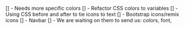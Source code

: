 [] - Needs more specific colors
[] - Refactor CSS colors to variables
[] - Using CSS before and after to tie icons to text
[] - Bootstrap icons/remix icons
[] - Navbar
[] - We are waiting on them to send us: colors, font, 
